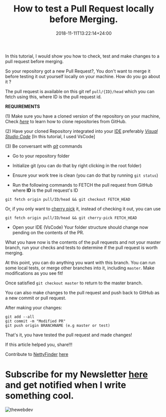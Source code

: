 ﻿---
title: "How to test a Pull Request locally before Merging."
date: 2018-11-11T13:22:14+24:00
draft: false
type: "post"
tags: ["git", "GitHub", "version  control"]
---

In this tutorial, I would show you how to check, test and make changes to a pull request before merging.

So your repository got a new Pull Request?, You don't want to merge it before
testing it out yourself locally on your machine. How do you go about it ?

The pull request is available on this git ref ``pull/{ID}/head`` which you can
fetch using this, where ID is the pull request id.

**REQUIREMENTS**

(1) Make sure you have a cloned version of the repository on your machine,
Check *[here](https://help.github.com/articles/cloning-a-repository/)* to learn
how to clone repositories from GitHub.

(2) Have your cloned Repository integrated into your
[IDE](https://en.wikipedia.org/wiki/Integrated_development_environment)
preferably *[Visual Studio Code](https://code.visualstudio.com/)* [In this
tutorial, I used VsCode]

(3) Be conversant with *[git](https://git-scm.com/)* commands

- Go to your repository folder

- Initialize git (you can do that by right clicking in the root folder)

- Ensure your work tree is clean (you can do that by running `git status`)

- Run the following commands to FETCH the pull request from GitHub where **ID**
is the pull request's ID

```
git fetch origin pull/ID/head && git checkout FETCH_HEAD
```

Or, if you only want to [cherry pick](https://git-scm.com/docs/git-cherry-pick)
it, instead of checking it out, you can use

```
git fetch origin pull/ID/head && git cherry-pick FETCH_HEAD
```

- Open your IDE (VsCode) Your folder structure should change now pending on the
contents of the PR.

What you have now is the contents of the pull requests and not your master
branch, run your checks and tests to determine if the pull request is worth
merging.

At this point, you can do anything you want with this branch. You can run some
local tests, or merge other branches into it, including `master`. Make
modifications as you see fit!

Once satisfied `git checkout master` to return to the master branch.

You can also make changes to the pull request and push back to GitHub as a new
commit or pull request.

After making your changes:

```
git add --all
git commit -m "Modified PR"
git push origin BRANCHNAME (e.g master or test)
```

That's it, you have tested the pull request and made changes!

If this article helped you, share!!!

Contribute to [NettyFinder](https://netty-finder.herokuapp.com/)
[here](https://github.com/BolajiAyodeji/netty-finder)


# Subscribe for my Newsletter [here](https://eepurl.com/geCCfL) and get notified when I write something cool.

![thewebdev](https://res.cloudinary.com/iambeejayayo/image/upload/c_scale,w_100/v1547954566/fav-500.png)